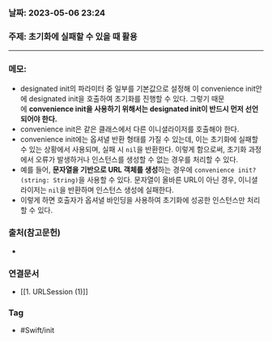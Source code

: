 ### 날짜: 2023-05-06 23:24

### 주제: 초기화에 실패할 수 있을 때 활용
---
### 메모: 
- designated init의 파라미터 중 일부를 기본값으로 설정해 이 convenience init안에 designated init을 호출하여 초기화를 진행할 수 있다. 그렇기 때문에 **convenience init을 사용하기 위해서는 designated init이 반드시 먼저 선언되어야 한다.**
- convenience init은 같은 클래스에서 다른 이니셜라이저를 호출해야 한다. 
- convenience init에는 옵셔녈 반환 형태를 가질 수 있는데, 이는 초기화에 실패할 수 있는 상황에서 사용되며, 실패 시 `nil`을 반환한다. 이렇게 함으로써, 초기화 과정에서 오류가 발생하거나 인스턴스를 생성할 수 없는 경우를 처리할 수 있다. 
- 예를 들어, **문자열을 기반으로 URL 객체를 생성**하는 경우에 `convenience init?(string: String)`을 사용할 수 있다. 문자열이 올바른 URL이 아닌 경우, 이니셜라이저는 `nil`을 반환하며 인스턴스 생성에 실패한다. 
- 이렇게 하면 호출자가 옵셔녈 바인딩을 사용하여 초기화에 성공한 인스턴스만 처리할 수 있다.

### 출처(참고문헌) 
- 

### 연결문서 
- [[1. URLSession (1)]]

### Tag
- #Swift/init